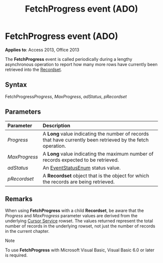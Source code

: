 ﻿---
title: FetchProgress event (ADO)
TOCTitle: FetchProgress event (ADO)
ms:assetid: 09145d9a-ea5e-b41c-6c54-33ec83e642a9
ms:mtpsurl: https://msdn.microsoft.com/library/JJ248828(v=office.15)
ms:contentKeyID: 48543114
ms.date: 09/18/2015
mtps_version: v=office.15
---

# FetchProgress event (ADO)

**Applies to**: Access 2013, Office 2013

The **FetchProgress** event is called periodically during a lengthy asynchronous operation to report how many more rows have currently been retrieved into the [Recordset](recordset-object-ado.md).

## Syntax

FetchProgress*Progress*, *MaxProgress*, *adStatus*, *pRecordset*

## Parameters

|Parameter|Description|
|:--------|:----------|
|*Progress* |A **Long** value indicating the number of records that have currently been retrieved by the fetch operation.|
|*MaxProgress* |A **Long** value indicating the maximum number of records expected to be retrieved.|
|*adStatus* |An [EventStatusEnum](eventstatusenum.md) status value.|
|*pRecordset* |A **Recordset** object that is the object for which the records are being retrieved.|

## Remarks

When using **FetchProgress** with a child **Recordset**, be aware that the *Progress* and *MaxProgress* parameter values are derived from the underlying [Cursor Service](microsoft-cursor-service-for-ole-db-ado-service-component.md) rowset. The values returned represent the total number of records in the underlying rowset, not just the number of records in the current chapter.

> [!NOTE]
> To use **FetchProgress** with Microsoft Visual Basic, Visual Basic 6.0 or later is required.


